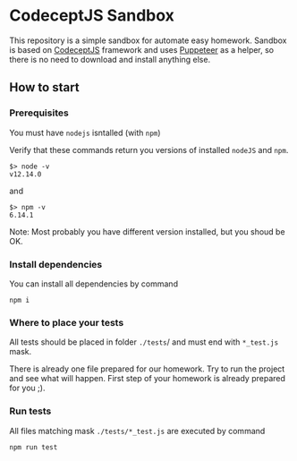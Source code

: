 # CodeceptJS Sandbox
This repository is a simple sandbox for automate easy homework.
Sandbox is based on [CodeceptJS](https://codecept.io/) framework and uses [Puppeteer](https://codecept.io/helpers/Puppeteer/#puppeteer) as a helper,
so there is no need to download and install anything else.

## How to start
### Prerequisites
You must have `nodejs` isntalled (with `npm`)

Verify that these commands return you versions of installed `nodeJS` and `npm`.
```
$> node -v
v12.14.0
```
and
```
$> npm -v
6.14.1
```
Note: Most probably you have different version installed, but you shoud be OK.

### Install dependencies
You can install all dependencies by command
```
npm i
```

### Where to place your tests
All tests should be placed in folder `./tests`/ and must end with `*_test.js` mask.

There is already one file prepared for our homework.
Try to run the project and see what will happen.
First step of your homework is already prepared for you ;).

### Run tests
All files matching mask `./tests/*_test.js` are executed by command
```
npm run test
```
